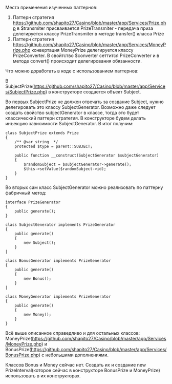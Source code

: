 Места применения изученных паттернов:
1. Паттерн стратегия  https://github.com/shapito27/Casino/blob/master/app/Services/Prize.php
в $transmiter присваивается PrizeTransmiter - передача приза делегируется классу PrizeTransmiter в методе transfer() класса Prize
2. Паттерн стратегия  https://github.com/shapito27/Casino/blob/master/app/Services/MoneyPrize.php конвертация MoneyPrize делегируется классу PrizeConverter. В свойтство $converter сеттится PrizeConverter и в методе convert() происходит делегирования обязанности.

Что можно доработать в коде с использованием паттернов:

В SubjectPrize(https://github.com/shapito27/Casino/blob/master/app/Services/SubjectPrize.php) в конструкторе создается объект Subject. 

Во первых SubjectPrize не должен отвечать за создание Subject, нужно делегировать это классу SubjectGenerator.
Возможно даже следует создать свойство subjectGenerator в классе, тогда это будет классический паттерн стратегия.
В конструкторе будем делать инъекцию зависимости SubjectGenerator. В итог получим:

```
class SubjectPrize extends Prize
{
    /** @var string  */
    protected $type = parent::SUBJECT;

    public function __construct(SubjectGenerator $subjectGenerator)
    {
        $randomSubject = $subjectGenerator->generate();
        $this->setValue($randomSubject->id);
    }
}
```

Во вторых сам класс SubjectGenerator можно реализовать по паттерну фабричный метод:
```
interface PrizeGenerator
{
	public generate();
}

class SubjectGenerator implements PrizeGenerator
{
	public generate()
	{
		new Subject();
	}
|

class BonusGenerator implements PrizeGenerator
{
	public generate()
	{
		new Bonus();
	}
|

class MoneyGenerator implements PrizeGenerator
{
	public generate()
	{
		new Money();
	}
}
```
Всё выше описанное справедливо и для остальных классов: MoneyPrize(https://github.com/shapito27/Casino/blob/master/app/Services/MoneyPrize.php) и BonusPrize(https://github.com/shapito27/Casino/blob/master/app/Services/BonusPrize.php) с небольшими дополнениями.

Классов Bonus и Money сейчас нет. Создать их и создание new PrizeInterval(которое сейчас в конструкторе BonusPrize и MoneyPrize) использовать в их конструкторах.


